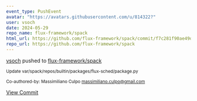 ```yaml
---
event_type: PushEvent
avatar: "https://avatars.githubusercontent.com/u/814322?"
user: vsoch
date: 2024-05-29
repo_name: flux-framework/spack
html_url: https://github.com/flux-framework/spack/commit/f7c281f90ae49d522113e11deb0be82e716771ed
repo_url: https://github.com/flux-framework/spack
---
```


<a href='https://github.com/vsoch' target='_blank'>vsoch</a> pushed to <a href='https://github.com/flux-framework/spack' target='_blank'>flux-framework/spack</a>

<small>Update var/spack/repos/builtin/packages/flux-sched/package.py

Co-authored-by: Massimiliano Culpo <massimiliano.culpo@gmail.com></small>

<a href='https://github.com/flux-framework/spack/commit/f7c281f90ae49d522113e11deb0be82e716771ed' target='_blank'>View Commit</a>